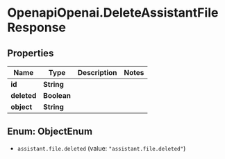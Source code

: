 # OpenapiOpenai.DeleteAssistantFileResponse

## Properties

Name | Type | Description | Notes
------------ | ------------- | ------------- | -------------
**id** | **String** |  | 
**deleted** | **Boolean** |  | 
**object** | **String** |  | 



## Enum: ObjectEnum


* `assistant.file.deleted` (value: `"assistant.file.deleted"`)





